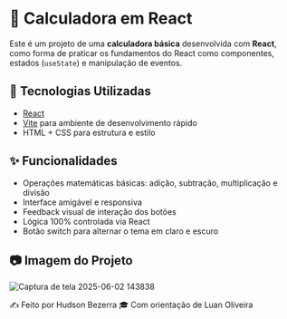 # 🧮 Calculadora em React

Este é um projeto de uma **calculadora básica** desenvolvida com **React**, como forma de praticar os fundamentos do React como componentes, estados (`useState`) e manipulação de eventos.

## 🚀 Tecnologias Utilizadas

- [React](https://reactjs.org/)
- [Vite](https://vitejs.dev/) para ambiente de desenvolvimento rápido
- HTML + CSS para estrutura e estilo

## ✨ Funcionalidades

- Operações matemáticas básicas: adição, subtração, multiplicação e divisão
- Interface amigável e responsiva
- Feedback visual de interação dos botões
- Lógica 100% controlada via React
- Botão switch para alternar o tema em claro e escuro

## 📷 Imagem do Projeto

![Captura de tela 2025-06-02 143838](https://github.com/user-attachments/assets/38410782-65f4-46a1-ad40-7a59ba79eaac)

✍️ Feito por Hudson Bezerra
🎓 Com orientação de Luan Oliveira

